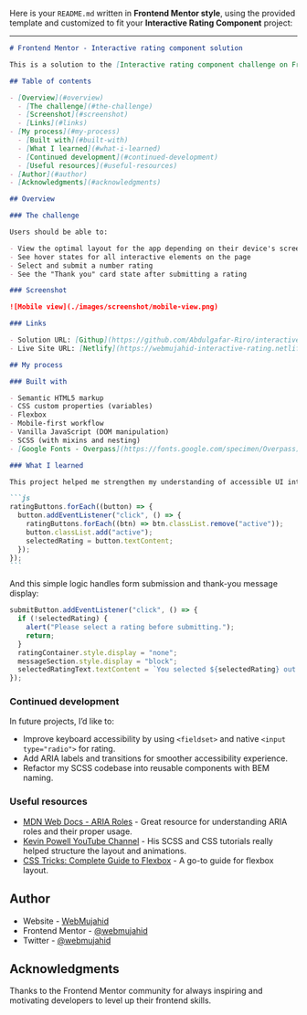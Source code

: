 Here is your `README.md` written in **Frontend Mentor style**, using the provided template and customized to fit your **Interactive Rating Component** project:

---

````markdown
# Frontend Mentor - Interactive rating component solution

This is a solution to the [Interactive rating component challenge on Frontend Mentor](https://www.frontendmentor.io/challenges/interactive-rating-component-koxpeBUmI). Frontend Mentor challenges help you improve your coding skills by building realistic projects.

## Table of contents

- [Overview](#overview)
  - [The challenge](#the-challenge)
  - [Screenshot](#screenshot)
  - [Links](#links)
- [My process](#my-process)
  - [Built with](#built-with)
  - [What I learned](#what-i-learned)
  - [Continued development](#continued-development)
  - [Useful resources](#useful-resources)
- [Author](#author)
- [Acknowledgments](#acknowledgments)

## Overview

### The challenge

Users should be able to:

- View the optimal layout for the app depending on their device's screen size
- See hover states for all interactive elements on the page
- Select and submit a number rating
- See the "Thank you" card state after submitting a rating

### Screenshot

![Mobile view](./images/screenshot/mobile-view.png)

### Links

- Solution URL: [Githup](https://github.com/Abdulgafar-Riro/interactive-rating-component-main)
- Live Site URL: [Netlify](https://webmujahid-interactive-rating.netlify.app/)

## My process

### Built with

- Semantic HTML5 markup
- CSS custom properties (variables)
- Flexbox
- Mobile-first workflow
- Vanilla JavaScript (DOM manipulation)
- SCSS (with mixins and nesting)
- [Google Fonts - Overpass](https://fonts.google.com/specimen/Overpass)

### What I learned

This project helped me strengthen my understanding of accessible UI interactions and JavaScript event handling. I also improved at managing component states with DOM updates. Here’s a JavaScript snippet that dynamically updates the UI based on the selected rating:

```js
ratingButtons.forEach((button) => {
  button.addEventListener("click", () => {
    ratingButtons.forEach((btn) => btn.classList.remove("active"));
    button.classList.add("active");
    selectedRating = button.textContent;
  });
});
```
````

And this simple logic handles form submission and thank-you message display:

```js
submitButton.addEventListener("click", () => {
  if (!selectedRating) {
    alert("Please select a rating before submitting.");
    return;
  }
  ratingContainer.style.display = "none";
  messageSection.style.display = "block";
  selectedRatingText.textContent = `You selected ${selectedRating} out of 5`;
});
```

### Continued development

In future projects, I’d like to:

- Improve keyboard accessibility by using `<fieldset>` and native `<input type="radio">` for rating.
- Add ARIA labels and transitions for smoother accessibility experience.
- Refactor my SCSS codebase into reusable components with BEM naming.

### Useful resources

- [MDN Web Docs - ARIA Roles](https://developer.mozilla.org/en-US/docs/Web/Accessibility/ARIA/Roles) - Great resource for understanding ARIA roles and their proper usage.
- [Kevin Powell YouTube Channel](https://www.youtube.com/c/KevinPowell) - His SCSS and CSS tutorials really helped structure the layout and animations.
- [CSS Tricks: Complete Guide to Flexbox](https://css-tricks.com/snippets/css/a-guide-to-flexbox/) - A go-to guide for flexbox layout.

## Author

- Website - [WebMujahid](https://your-site.com)
- Frontend Mentor - [@webmujahid](https://www.frontendmentor.io/profile/webmujahid)
- Twitter - [@webmujahid](https://twitter.com/webmujahid)

## Acknowledgments

Thanks to the Frontend Mentor community for always inspiring and motivating developers to level up their frontend skills.
